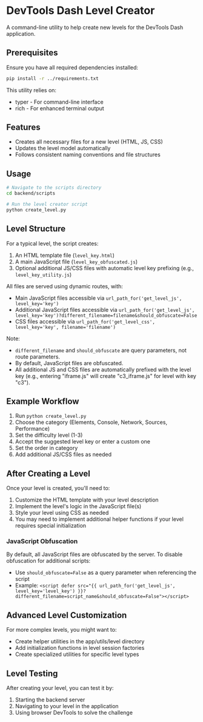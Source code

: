 # DevTools Dash Level Creator

A command-line utility to help create new levels for the DevTools Dash application.

## Prerequisites

Ensure you have all required dependencies installed:

```bash
pip install -r ../requirements.txt
```

This utility relies on:
- typer - For command-line interface
- rich - For enhanced terminal output

## Features

- Creates all necessary files for a new level (HTML, JS, CSS)
- Updates the level model automatically
- Follows consistent naming conventions and file structures

## Usage

```bash
# Navigate to the scripts directory
cd backend/scripts

# Run the level creator script
python create_level.py
```

## Level Structure

For a typical level, the script creates:

1. An HTML template file (`level_key.html`)
2. A main JavaScript file (`level_key_obfuscated.js`)
3. Optional additional JS/CSS files with automatic level key prefixing (e.g., `level_key_utility.js`)

All files are served using dynamic routes, with:
- Main JavaScript files accessible via `url_path_for('get_level_js', level_key='key')`
- Additional JavaScript files accessible via `url_path_for('get_level_js', level_key='key')?different_filename=filename&should_obfuscate=False`
- CSS files accessible via `url_path_for('get_level_css', level_key='key', filename='filename')`

Note: 
- `different_filename` and `should_obfuscate` are query parameters, not route parameters.
- By default, JavaScript files are obfuscated.
- All additional JS and CSS files are automatically prefixed with the level key (e.g., entering "iframe.js" will create "c3_iframe.js" for level with key "c3").

## Example Workflow

1. Run `python create_level.py`
2. Choose the category (Elements, Console, Network, Sources, Performance)
3. Set the difficulty level (1-3)
4. Accept the suggested level key or enter a custom one
5. Set the order in category
6. Add additional JS/CSS files as needed

## After Creating a Level

Once your level is created, you'll need to:

1. Customize the HTML template with your level description
2. Implement the level's logic in the JavaScript file(s)
3. Style your level using CSS as needed
4. You may need to implement additional helper functions if your level requires special initialization

### JavaScript Obfuscation

By default, all JavaScript files are obfuscated by the server. To disable obfuscation for additional scripts:
- Use `should_obfuscate=False` as a query parameter when referencing the script
- Example: `<script defer src="{{ url_path_for('get_level_js', level_key='level_key') }}?different_filename=script_name&should_obfuscate=False"></script>`

## Advanced Level Customization

For more complex levels, you might want to:
- Create helper utilities in the app/utils/level directory
- Add initialization functions in level session factories
- Create specialized utilities for specific level types

## Level Testing

After creating your level, you can test it by:

1. Starting the backend server
2. Navigating to your level in the application
3. Using browser DevTools to solve the challenge
